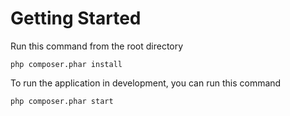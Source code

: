 # Getting Started

Run this command from the root directory

    php composer.phar install

To run the application in development, you can run this command

	php composer.phar start

